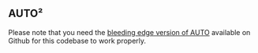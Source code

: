 
AUTO²
-----

Please note that you need the [bleeding edge version of AUTO](https://github.com/auto-07p/auto-07p) available on Github for this codebase to work properly.


